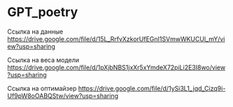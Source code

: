 # GPT_poetry

Ссылка на данные https://drive.google.com/file/d/15L_RrfvXzkorUfEGnI1SVmwWKUCUl_mY/view?usp=sharing

Ссылка на веса модели https://drive.google.com/file/d/1pXjbNBS1jxXr5xYmdeX72piLi2E3I8wo/view?usp=sharing

Ссылка на оптимайзер https://drive.google.com/file/d/1ySi3L1_jqd_Cizq9i-Uf9pW8oOABQStw/view?usp=sharing

